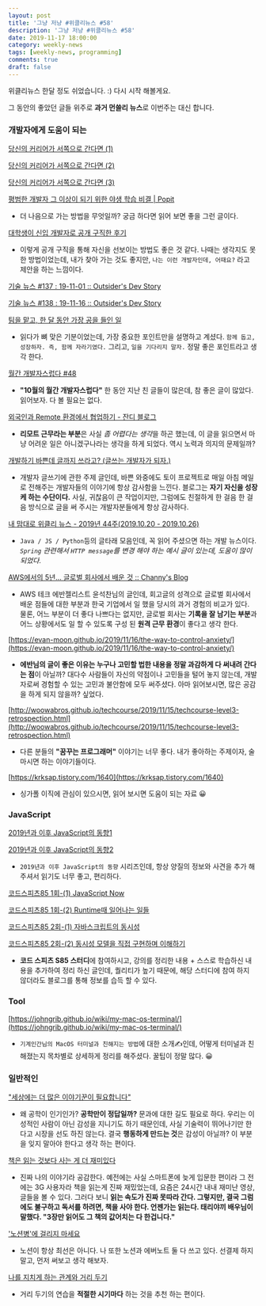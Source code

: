 ```yaml
---
layout: post
title: '그냥 저냥 #위클리뉴스 #58'
description: '그냥 저냥 #위클리뉴스 #58'
date: 2019-11-17 18:00:00
category: weekly-news
tags: [weekly-news, programming]
comments: true
draft: false
---
```


위클리뉴스 한달 정도 쉬었습니다. :) 다시 시작 해볼게요.

그 동안의 좋았던 글들 위주로 **과거 먼쓸리 뉴스**로 이번주는 대신 합니다.

### 개발자에게 도움이 되는

[당신의 커리어가 서쪽으로 간다면 (1)](https://buggymind.com/591)

[당신의 커리어가 서쪽으로 간다면 (2)](https://buggymind.com/592)

[당신의 커리어가 서쪽으로 간다면 (3)](https://buggymind.com/594)

[평범한 개발자 그 이상이 되기 위한 야생 학습 비결 | Popit](https://www.popit.kr/%ED%8F%89%EB%B2%94%ED%95%9C-%EA%B0%9C%EB%B0%9C%EC%9E%90-%EA%B7%B8-%EC%9D%B4%EC%83%81%EC%9D%B4-%EB%90%98%EA%B8%B0-%EC%9C%84%ED%95%9C-%EC%95%BC%EC%83%9D-%ED%95%99%EC%8A%B5-%EB%B9%84%EA%B2%B0/)

- 더 나음으로 가는 방법을 무엇일까? 궁금 하다면 읽어 보면 좋을 그런 글이다.

[대학생이 신입 개발자로 공개 구직한 후기](https://miryang.dev/2019/10/14/job-hunting-review/)

- 이렇게 공개 구직을 통해 자신을 선보이는 방법도 좋은 것 같다. 나때는 생각지도 못한 방법이었는데, 내가 찾아 가는 것도 좋지만, `나는 이런 개발자인데, 어때요?` 라고 제안을 하는 느낌이다.

[기술 뉴스 #137 : 19-11-01 :: Outsider's Dev Story](https://blog.outsider.ne.kr/1464)

[기술 뉴스 #138 : 19-11-16 :: Outsider's Dev Story](https://blog.outsider.ne.kr/1466)

[팀을 맡고, 한 달 동안 가장 공을 들인 일](https://coderk.github.io/posts/2019-11-10-32)

- 읽다가 뼈 맞은 기분이었는데, 가장 중요한 포인트만을 설명하고 계셨다. `함께 돕고, 성장하자. 즉, 함께 자라기였다.` 그리고, `일을 기다리지 말자.` 정말 좋은 포인트라고 생각 한다.

[월간 개발자스럽다 #48](https://blog.gaerae.com/2019/10/monthly.html)

- **"10월의 월간 개발자스럽다"** 한 동안 지난 친 글들이 많은데, 참 좋은 글이 많았다. 읽어보자. 다 볼 필요는 없다.

[외국인과 Remote 환경에서 협업하기 - 잔디 블로그](http://blog.jandi.com/ko/2019/10/18/lddog/)

- **리모트 근무라는 부분**은 사실 *좀 어렵다는 생각*을 하곤 했는데, 이 글을 읽으면서 마냥 어려운 일은 아니겠구나라는 생각을 하게 되었다. 역시 노력과 의지의 문제일까?

[개발하기 바쁜데 글까지 쓰라고? (글쓰는 개발자가 되자.)](https://taetaetae.github.io/2019/10/27/a-reason-for-writing/)

- 개발자 글쓰기에 관한 주제 글인데, 바쁜 와중에도 토이 프로젝트로 매일 아침 메일로 전해주는 개발자들의 이야기에 항상 감사함을 느낀다. 블로그는 **자기 자신을 성장케 하는 수단이다.** 사실, 귀찮음이 큰 작업이지만, 그럼에도 친절하게 한 걸음 한 걸음 방식으로 글을 써 주시는 개발자분들에게 항상 감사하다.

[내 맘대로 위클리 뉴스 - 2019년 44주(2019.10.20 - 2019.10.26)](https://www.sangkon.com/sigamdream_weekly_2019_44/)

- `Java / JS / Python`등의 글타래 모음인데, 꼭 읽어 주셨으면 하는 개발 뉴스이다. _`Spring` 관련해서 `HTTP message`를 변경 해야 하는 예시 글이 있는데, 도움이 많이 되었다._

[AWS에서의 5년... 글로벌 회사에서 배운 것 :: Channy's Blog](http://channy.creation.net/blog/1231)

- AWS 테크 에반젤리스트 윤석찬님의 글인데, 회고글의 성격으로 글로벌 회사에서 배운 점들에 대한 부분과 한국 기업에서 일 했을 당시의 과거 경험의 비교가 있다. 물론, 어느 부분이 더 좋다 나쁘다는 없지만, 글로벌 회사는 **기록을 잘 남기는 부분**과 어느 상황에서도 일 할 수 있도록 구성 된 **원격 근무 환경**이 좋다고 생각 한다.

[https://evan-moon.github.io/2019/11/16/the-way-to-control-anxiety/](https://evan-moon.github.io/2019/11/16/the-way-to-control-anxiety/)

- **에반님의 글이 좋은 이유는 누구나 고민할 법한 내용을 정말 과감하게 다 써내려 간다는 점**이 아닐까? 대다수 사람들이 자신의 약점이나 고민들을 털어 놓지 않는데, 개발자로써 경험할 수 있는 고민과 불안함에 모두 써주셨다. 아마 읽어보시면, 많은 공감을 하게 되지 않을까? 싶었다.

[http://woowabros.github.io/techcourse/2019/11/15/techcourse-level3-retrospection.html](http://woowabros.github.io/techcourse/2019/11/15/techcourse-level3-retrospection.html)

- 다른 분들의 **"꿈꾸는 프로그래머"** 이야기는 너무 좋다. 내가 좋아하는 주제이자, 술 마시면 하는 이야기들이다.

[https://krksap.tistory.com/1640](https://krksap.tistory.com/1640)

- 싱가폴 이직에 관심이 있으시면, 읽어 보시면 도움이 되는 자료 😀

### JavaScript

[2019년과 이후 JavaScript의 동향1](https://d2.naver.com/helloworld/7700312)

[2019년과 이후 JavaScript의 동향2](https://d2.naver.com/helloworld/7975004)

- `2019년과 이후 JavaScript의 동향` 시리즈인데, 항상 양질의 정보와 사견을 추가 해주셔서 읽기도 너무 좋고, 편리하다.

[코드스피츠85 1회-(1) JavaScript Now](https://feel5ny.github.io/2019/10/27/JS_25_1/)

[코드스피츠85 1회-(2) Runtime때 일어나는 일들](https://feel5ny.github.io/2019/11/01/JS_25_2/)

[코드스피츠85 2회-(1) 자바스크립트의 동시성](https://feel5ny.github.io/2019/11/10/JS_26_1/)

[코드스피츠85 2회-(2) 동시성 모델을 직접 구현하며 이해하기](https://feel5ny.github.io/2019/11/11/JS_26_2/)

- **코드 스피츠 S85 스터디**에 참여하시고, 강의를 정리한 내용 + 스스로 학습하신 내용을 추가하여 정리 하신 글인데, 퀄리티가 높기 때문에, 해당 스터디에 참여 하지 않더라도 블로그를 통해 정보를 습득 할 수 있다.

### Tool

[https://johngrib.github.io/wiki/my-mac-os-terminal/](https://johngrib.github.io/wiki/my-mac-os-terminal/)

- `기계인간님의 MacOS 터미널과 친해지는 방법`에 대한 소개✍️인데, 어떻게 터미널과 친해졌는지 목차별로 상세하게 정리를 해주셨다. 꿀팁이 정말 많다. 😀

### 일반적인

["세상에는 더 많은 이야기꾼이 필요합니다"](https://newspeppermint.com/2019/11/06/storyteller/)

- 왜 공학이 인기인가? **공학만이 정답일까?** 문과에 대한 길도 필요로 하다. 우리는 이성적인 사람이 아닌 감성을 지니기도 하기 때문인데, 사실 기술력이 뛰어나기만 한다고 시장을 선도 하진 않는다. 결국 **행동하게 만드는 것**은 감성이 아닐까? 이 부분을 잊지 말아야 한다고 생각 하는 편이다.

[책은 읽는 것보다 사는 게 더 재미있다](https://ppss.kr/archives/206097)

- 진짜 나의 이야기라 공감한다. 예전에는 사실 스마트폰에 늦게 입문한 편이라 그 전에는 3G 사용자라 책을 읽는게 진짜 재밌었는데, 요즘은 24시간 내내 재미난 영상, 글들을 볼 수 있다. 그러다 보니 **읽는 속도가 진짜 못따라 간다. 그렇지만, 결국 그럼에도 불구하고 독서를 하려면, 책을 사야 한다. 언젠가는 읽는다. 태리야끼 배우님이 말했다. "3장만 읽어도 그 책의 값어치는 다 한겁니다."**

['노션병'에 걸리지 마세요](https://ppss.kr/archives/205913)

- 노션이 항상 최선은 아니다. 나 또한 노션과 에버노트 둘 다 쓰고 있다. 선결제 하지 말고, 먼저 써보고 생각 해보자.

[나를 지치게 하는 관계와 거리 두기](https://ppss.kr/archives/205863)

- 거리 두기의 연습을 **적절한 시기마다** 하는 것을 추천 하는 편이다.

